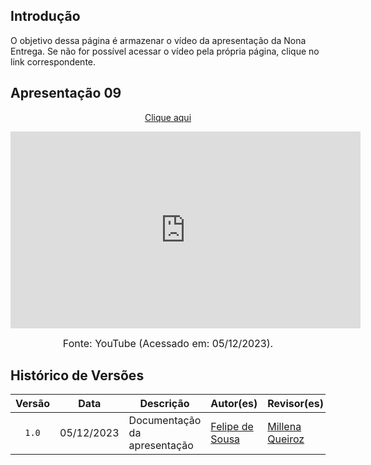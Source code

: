 ## Introdução

O objetivo dessa página é armazenar o vídeo da apresentação da Nona Entrega. Se não for possível acessar o vídeo pela própria página, clique no link correspondente.

## Apresentação 09

<p style="text-align: center"><a href="https://youtu.be/WBE5oBcGybs" target="blanket">Clique aqui</a></p>

<p style="text-align: center"><iframe width="560" height="315" src="https://www.youtube.com/embed/WBE5oBcGybs?si=9yC5ACPb8IDbJx0h" title="YouTube video player" frameborder="0" allow="accelerometer; autoplay; clipboard-write; encrypted-media; gyroscope; picture-in-picture; web-share" allowfullscreen></iframe></p>

<font size="3"><p style="text-align: center">Fonte: YouTube (Acessado em: 05/12/2023).</p></font>


## Histórico de Versões

| Versão | Data       | Descrição                    | Autor(es)                                     | Revisor(es) |
| :------: | :----------: | ---------------------------- | --------------------------------------------- | ----------- |
| `1.0`    | 05/12/2023 | Documentação da apresentação | [Felipe de Sousa](https://github.com/fsousac) | [Millena Queiroz](https://github.com/millenaqueiroz)
